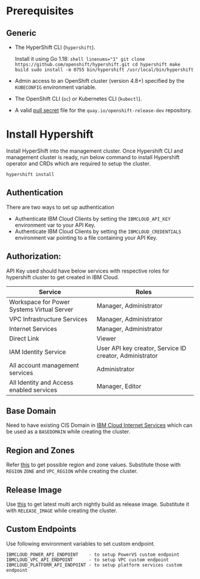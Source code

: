 # Prerequisites

## Generic
* The HyperShift CLI (`hypershift`).

    Install it using Go 1.18:
        ```shell linenums="1"
        git clone https://github.com/openshift/hypershift.git
        cd hypershift
        make build
        sudo install -m 0755 bin/hypershift /usr/local/bin/hypershift
        ```

* Admin access to an OpenShift cluster (version 4.8+) specified by the `KUBECONFIG` environment variable.
* The OpenShift CLI (`oc`) or Kubernetes CLI (`kubectl`).
* A valid [pull secret](https://console.redhat.com/openshift/install/ibm-cloud) file for the `quay.io/openshift-release-dev` repository.

# Install Hypershift
Install HyperShift into the management cluster.
Once Hypershift CLI and management cluster is ready, run below command to install Hypershift operator and CRDs which are required to setup the cluster.

```
hypershift install
```

## Authentication
There are two ways to set up authentication

* Authenticate IBM Cloud Clients by setting the `IBMCLOUD_API_KEY` environment var to your API Key.
* Authenticate IBM Cloud Clients by setting the `IBMCLOUD_CREDENTIALS` environment var pointing to a file containing your API Key.

## Authorization:

API Key used should have below services with respective roles for hypershift cluster to get created in IBM Cloud.

| Service                                    | Roles                                                   |
|--------------------------------------------|---------------------------------------------------------|
| Workspace for Power Systems Virtual Server | Manager, Administrator                                  |
| VPC Infrastructure Services                | Manager, Administrator                                  |
| Internet Services                          | Manager, Administrator                                  |
| Direct Link                                | Viewer                                                  |
| IAM Identity Service                       | User API key creator, Service ID creator, Administrator |
| All account management services            | Administrator                                           |
| All Identity and Access enabled services   | Manager, Editor                                         |

## Base Domain
Need to have existing CIS Domain in [IBM Cloud Internet Services](https://cloud.ibm.com/docs/cis) which can be used as a `BASEDOMAIN` while creating the cluster.

## Region and Zones
Refer [this](https://cluster-api-ibmcloud.sigs.k8s.io/reference/regions-zones-mapping.html) to get possible region and zone values. Substitute those with `REGION` `ZONE` and `VPC_REGION` while creating the cluster.

## Release Image
Use [this](https://multi.ocp.releases.ci.openshift.org) to get latest multi arch nightly build as release image. Substitute it with `RELEASE_IMAGE` while creating the cluster.

## Custom Endpoints
Use following environment variables to set custom endpoint.
```
IBMCLOUD_POWER_API_ENDPOINT    - to setup PowerVS custom endpoint
IBMCLOUD_VPC_API_ENDPOINT      - to setup VPC custom endpoint
IBMCLOUD_PLATFORM_API_ENDPOINT - to setup platform services custom endpoint
```